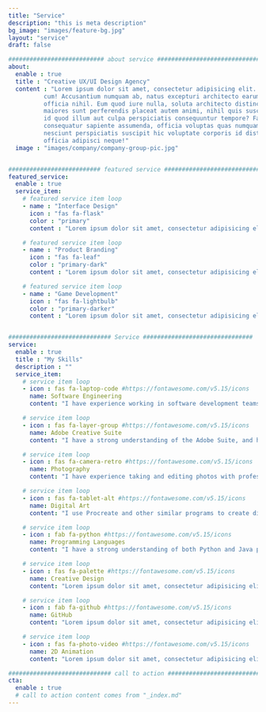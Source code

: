 ```yaml
---
title: "Service"
description: "this is meta description"
bg_image: "images/feature-bg.jpg"
layout: "service"
draft: false

########################### about service #############################
about:
  enable : true
  title : "Creative UX/UI Design Agency"
  content : "Lorem ipsum dolor sit amet, consectetur adipisicing elit. Voluptate soluta corporis odit, optio
          cum! Accusantium numquam ab, natus excepturi architecto earum ipsa aliquam, illum, omnis rerum, eveniet
          officia nihil. Eum quod iure nulla, soluta architecto distinctio. Nesciunt odio ullam expedita, neque fugit
          maiores sunt perferendis placeat autem animi, nihil quis suscipit quibusdam ut reiciendis doloribus natus nemo
          id quod illum aut culpa perspiciatis consequuntur tempore? Facilis nam vitae iure quisquam eius harum
          consequatur sapiente assumenda, officia voluptas quas numquam placeat, alias molestias nisi laudantium
          nesciunt perspiciatis suscipit hic voluptate corporis id distinctio earum. Dolor reprehenderit fuga dolore
          officia adipisci neque!"
  image : "images/company/company-group-pic.jpg"


########################## featured service ############################
featured_service:
  enable : true
  service_item:
    # featured service item loop
    - name : "Interface Design"
      icon : "fas fa-flask"
      color : "primary"
      content : "Lorem ipsum dolor sit amet, consectetur adipisicing elit. Saepe enim impedit repudiandae omnis est temporibus."

    # featured service item loop
    - name : "Product Branding"
      icon : "fas fa-leaf"
      color : "primary-dark"
      content : "Lorem ipsum dolor sit amet, consectetur adipisicing elit. Saepe enim impedit repudiandae omnis est temporibus."

    # featured service item loop
    - name : "Game Development"
      icon : "fas fa-lightbulb"
      color : "primary-darker"
      content : "Lorem ipsum dolor sit amet, consectetur adipisicing elit. Saepe enim impedit repudiandae omnis est temporibus."


############################# Service ###############################
service:
  enable : true
  title : "My Skills"
  description : ""
  service_item:
    # service item loop
    - icon : fas fa-laptop-code #https://fontawesome.com/v5.15/icons
      name: Software Engineering
      content: "I have experience working in software development teams using agile scrum methodology in order to complete projects."

    # service item loop
    - icon : fas fa-layer-group #https://fontawesome.com/v5.15/icons
      name: Adobe Creative Suite
      content: "I have a strong understanding of the Adobe Suite, and have the most experience with Photoshop, Premiere Pro, and Illustrator."

    # service item loop
    - icon : fas fa-camera-retro #https://fontawesome.com/v5.15/icons
      name: Photography
      content: "I have experience taking and editing photos with professional cameras. I also have experience working in studios and darkrooms."

    # service item loop
    - icon : fas fa-tablet-alt #https://fontawesome.com/v5.15/icons
      name: Digital Art
      content: "I use Procreate and other similar programs to create digital art. This includes, but is not limited to, portraits, concept art, and calligraphy."

    # service item loop
    - icon : fab fa-python #https://fontawesome.com/v5.15/icons
      name: Programming Languages
      content: "I have a strong understanding of both Python and Java programming languages. I also have a more basic understanding of Javascript, C, C++, and C#."

    # service item loop
    - icon : fas fa-palette #https://fontawesome.com/v5.15/icons
      name: Creative Design
      content: "Lorem ipsum dolor sit amet, consectetur adipisicing elit, sed do eiusmod tempor incididunt ut"

    # service item loop
    - icon : fab fa-github #https://fontawesome.com/v5.15/icons
      name: GitHub
      content: "Lorem ipsum dolor sit amet, consectetur adipisicing elit, sed do eiusmod tempor incididunt ut"

    # service item loop
    - icon : fas fa-photo-video #https://fontawesome.com/v5.15/icons
      name: 2D Animation
      content: "Lorem ipsum dolor sit amet, consectetur adipisicing elit, sed do eiusmod tempor incididunt ut"

############################# call to action #################################
cta:
  enable : true
  # call to action content comes from "_index.md"
---
```


